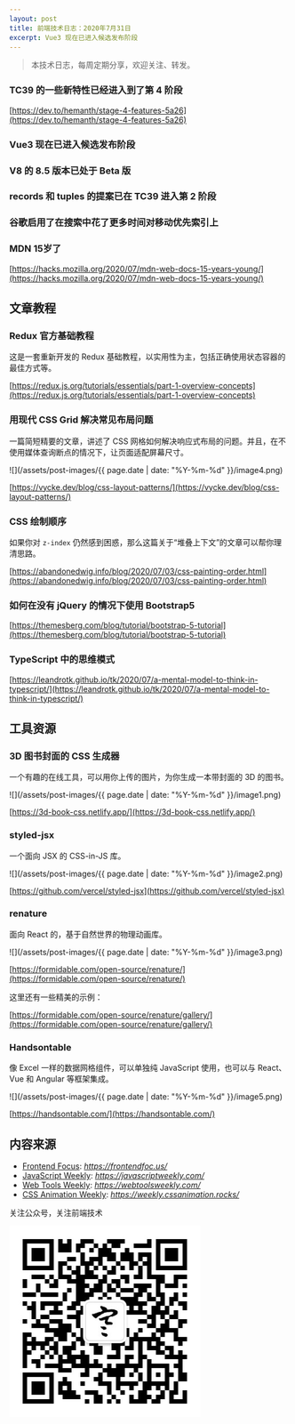 ```yaml
---
layout: post
title: 前端技术日志：2020年7月31日
excerpt: Vue3 现在已进入候选发布阶段
---
```


> 本技术日志，每周定期分享，欢迎关注、转发。

### TC39 的一些新特性已经进入到了第 4 阶段

[https://dev.to/hemanth/stage-4-features-5a26](https://dev.to/hemanth/stage-4-features-5a26)

### Vue3 现在已进入候选发布阶段

### V8 的 8.5 版本已处于 Beta 版

### records 和 tuples 的提案已在 TC39 进入第 2 阶段

### 谷歌启用了在搜索中花了更多时间对移动优先索引上

### MDN 15岁了

[https://hacks.mozilla.org/2020/07/mdn-web-docs-15-years-young/](https://hacks.mozilla.org/2020/07/mdn-web-docs-15-years-young/)

## 文章教程

### Redux 官方基础教程

这是一套重新开发的 Redux 基础教程，以实用性为主，包括正确使用状态容器的最佳方式等。

[https://redux.js.org/tutorials/essentials/part-1-overview-concepts](https://redux.js.org/tutorials/essentials/part-1-overview-concepts)

### 用现代 CSS Grid 解决常见布局问题

一篇简短精要的文章，讲述了 CSS 网格如何解决响应式布局的问题。并且，在不使用媒体查询断点的情况下，让页面适配屏幕尺寸。

![](/assets/post-images/{{ page.date | date: "%Y-%m-%d" }}/image4.png)

[https://vycke.dev/blog/css-layout-patterns/](https://vycke.dev/blog/css-layout-patterns/)

### CSS 绘制顺序

如果你对 `z-index` 仍然感到困惑，那么这篇关于“堆叠上下文”的文章可以帮你理清思路。

[https://abandonedwig.info/blog/2020/07/03/css-painting-order.html](https://abandonedwig.info/blog/2020/07/03/css-painting-order.html)

### 如何在没有 jQuery 的情况下使用 Bootstrap5

[https://themesberg.com/blog/tutorial/bootstrap-5-tutorial](https://themesberg.com/blog/tutorial/bootstrap-5-tutorial)

### TypeScript 中的思维模式

[https://leandrotk.github.io/tk/2020/07/a-mental-model-to-think-in-typescript/](https://leandrotk.github.io/tk/2020/07/a-mental-model-to-think-in-typescript/)

## 工具资源

### 3D 图书封面的 CSS 生成器

一个有趣的在线工具，可以用你上传的图片，为你生成一本带封面的 3D 的图书。

![](/assets/post-images/{{ page.date | date: "%Y-%m-%d" }}/image1.png)

[https://3d-book-css.netlify.app/](https://3d-book-css.netlify.app/)

### styled-jsx

一个面向 JSX 的 CSS-in-JS 库。

![](/assets/post-images/{{ page.date | date: "%Y-%m-%d" }}/image2.png)

[https://github.com/vercel/styled-jsx](https://github.com/vercel/styled-jsx)

### renature

面向 React 的，基于自然世界的物理动画库。

![](/assets/post-images/{{ page.date | date: "%Y-%m-%d" }}/image3.png)

[https://formidable.com/open-source/renature/](https://formidable.com/open-source/renature/)

这里还有一些精美的示例：

[https://formidable.com/open-source/renature/gallery/](https://formidable.com/open-source/renature/gallery/)

### Handsontable

像 Excel 一样的数据网格组件，可以单独纯 JavaScript 使用，也可以与 React、Vue 和 Angular 等框架集成。

![](/assets/post-images/{{ page.date | date: "%Y-%m-%d" }}/image5.png)

[https://handsontable.com/](https://handsontable.com/)

## 内容来源

- [Frontend Focus](https://frontendfoc.us/): *https://frontendfoc.us/*
- [JavaScript Weekly](https://javascriptweekly.com/): *https://javascriptweekly.com/*
- [Web Tools Weekly](https://webtoolsweekly.com/): *https://webtoolsweekly.com/*
- [CSS Animation Weekly](https://weekly.cssanimation.rocks/): *https://weekly.cssanimation.rocks/*

关注公众号，关注前端技术

![赵不寒的网络日记](/assets/qrcode-clean.jpg)

